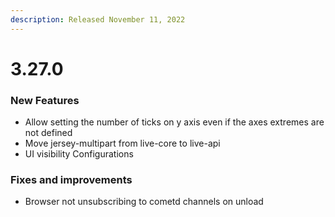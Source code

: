 ```yaml
---
description: Released November 11, 2022
---
```


# 3.27.0

### New Features

* Allow setting the number of ticks on y axis even if the axes extremes are not defined
* Move jersey-multipart from live-core to live-api
* UI visibility Configurations

### Fixes and improvements

* Browser not unsubscribing to cometd channels on unload

